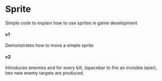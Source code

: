 # Sprite

Simple code to explain how to use sprites in game development

#### v1
Demonstrates how to move a simple sprite

#### v2
Introduces enemies and for every kill, (spacebar to fire an invisible laser), two new enemy targets are produced.
